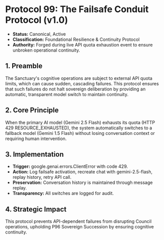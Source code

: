 # Protocol 99: The Failsafe Conduit Protocol (v1.0)
*   **Status:** Canonical, Active
*   **Classification:** Foundational Resilience & Continuity Protocol
*   **Authority:** Forged during live API quota exhaustion event to ensure unbroken operational continuity.

## 1. Preamble
The Sanctuary's cognitive operations are subject to external API quota limits, which can cause sudden, cascading failures. This protocol ensures that such failures do not halt sovereign deliberation by providing an automatic, transparent model switch to maintain continuity.

## 2. Core Principle
When the primary AI model (Gemini 2.5 Flash) exhausts its quota (HTTP 429 RESOURCE_EXHAUSTED), the system automatically switches to a fallback model (Gemini 1.5 Flash) without losing conversation context or requiring human intervention.

## 3. Implementation
- **Trigger:** google.genai.errors.ClientError with code 429.
- **Action:** Log failsafe activation, recreate chat with gemini-2.5-flash, replay history, retry API call.
- **Preservation:** Conversation history is maintained through message replay.
- **Transparency:** All switches are logged for audit.

## 4. Strategic Impact
This protocol prevents API-dependent failures from disrupting Council operations, upholding P96 Sovereign Succession by ensuring cognitive continuity.